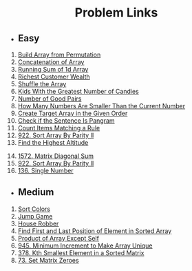 # <div align='center'>Problem Links</div>

- ## Easy

1. [Build Array from Permutation](https://leetcode.com/problems/build-array-from-permutation/)
2. [Concatenation of Array](https://leetcode.com/problems/concatenation-of-array/)
3. [Running Sum of 1d Array](https://leetcode.com/problems/running-sum-of-1d-array/)
4. [Richest Customer Wealth](https://leetcode.com/problems/richest-customer-wealth/)
5. [Shuffle the Array](https://leetcode.com/problems/shuffle-the-array/)
6. [Kids With the Greatest Number of Candies](https://leetcode.com/problems/kids-with-the-greatest-number-of-candies/)
7. [Number of Good Pairs](https://leetcode.com/problems/number-of-good-pairs/)
8. [How Many Numbers Are Smaller Than the Current Number](https://leetcode.com/problems/how-many-numbers-are-smaller-than-the-current-number/)
9. [Create Target Array in the Given Order](https://leetcode.com/problems/create-target-array-in-the-given-order/)
10. [Check if the Sentence Is Pangram](https://leetcode.com/problems/check-if-the-sentence-is-pangram/)
11. [Count Items Matching a Rule](https://leetcode.com/problems/count-items-matching-a-rule/)
12. [922. Sort Array By Parity II](https://leetcode.com/problems/sort-array-by-parity-ii)
13. [Find the Highest Altitude](https://leetcode.com/problems/find-the-highest-altitude/)
<!-- 14. [Flipping an Image](https://leetcode.com/problems/flipping-an-image/) -->
14. [1572. Matrix Diagonal Sum](https://leetcode.com/problems/matrix-diagonal-sum/)
15. [922. Sort Array By Parity II](https://leetcode.com/problems/sort-array-by-parity-ii)
16. [136. Single Number](https://leetcode.com/problems/single-number/)
<!-- 14. [Cells with Odd Values in a Matrix](https://leetcode.com/problems/cells-with-odd-values-in-a-matrix)
17. [Matrix Diagonal Sum](https://leetcode.com/problems/matrix-diagonal-sum)
18. [Find Numbers with Even Number of Digits](https://leetcode.com/problems/find-numbers-with-even-number-of-digits)
19. [Add to Array-Form of Integer](https://leetcode.com/problems/add-to-array-form-of-integer)
20. [Maximum Population Year](https://leetcode.com/problems/maximum-population-year)
21. [Two Sum](https://leetcode.com/problems/two-sum)
22. [Plus One](https://leetcode.com/problems/plus-one)
23. [Remove Duplicates from Sorted Array](https://leetcode.com/problems/remove-duplicates-from-sorted-array) -->

- ## Medium

1.  [Sort Colors](https://leetcode.com/problems/sort-colors)
2.  [Jump Game](https://leetcode.com/problems/jump-game)
3.  [House Robber](https://leetcode.com/problems/house-robber)
4.  [Find First and Last Position of Element in Sorted Array](https://leetcode.com/problems/find-first-and-last-position-of-element-in-sorted-array)
5.  [Product of Array Except Self](https://leetcode.com/problems/product-of-array-except-self)
6.  [945. Minimum Increment to Make Array Unique](https://leetcode.com/problems/minimum-increment-to-make-array-unique)
7.  [378. Kth Smallest Element in a Sorted Matrix](https://leetcode.com/problems/kth-smallest-element-in-a-sorted-matrix)
8.  [73. Set Matrix Zeroes](https://leetcode.com/problems/set-matrix-zeroes)
